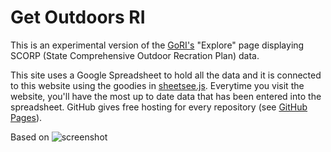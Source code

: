 # Get Outdoors RI

This is an experimental version of the [GoRI's](https://github.com/401ode/GetOutdoorsRI) "Explore" page displaying SCORP (State Comprehensive Outdoor Recration Plan) data. 

This site uses a Google Spreadsheet to hold all the data and it is connected to this website using the goodies in [sheetsee.js](http://www.github.com/jlord/sheetsee.js). Everytime you visit the website, you'll have the most up to date data that has been entered into the spreadsheet. GitHub gives free hosting for every repository (see [GitHub Pages](http://pages.github.com)). 

Based on ![screenshot](https://raw.github.com/jlord/hack-spots/gh-pages/img/hackspotsss.png)

